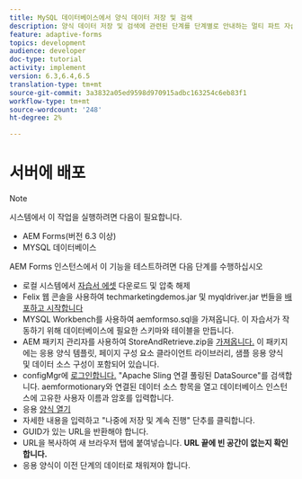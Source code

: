 ```yaml
---
title: MySQL 데이터베이스에서 양식 데이터 저장 및 검색
description: 양식 데이터 저장 및 검색에 관련된 단계를 단계별로 안내하는 멀티 파트 자습서
feature: adaptive-forms
topics: development
audience: developer
doc-type: tutorial
activity: implement
version: 6.3,6.4,6.5
translation-type: tm+mt
source-git-commit: 3a3832a05ed9598d970915adbc163254c6eb83f1
workflow-type: tm+mt
source-wordcount: '248'
ht-degree: 2%

---
```



# 서버에 배포

>[!NOTE]
>
>시스템에서 이 작업을 실행하려면 다음이 필요합니다.
>
>* AEM Forms(버전 6.3 이상)
>* MYSQL 데이터베이스


AEM Forms 인스턴스에서 이 기능을 테스트하려면 다음 단계를 수행하십시오

* 로컬 시스템에서 [자습서 에셋](assets/store-retrieve-form-data.zip) 다운로드 및 압축 해제
* Felix 웹 콘솔을 사용하여 techmarketingdemos.jar 및 myqldriver.jar 번들을 [배포하고 시작합니다](http://localhost:4502/system/console/configMgr)
* MYSQL Workbench를 사용하여 aemformso.sql을 가져옵니다. 이 자습서가 작동하기 위해 데이터베이스에 필요한 스키마와 테이블을 만듭니다.
* AEM 패키지 관리자를 사용하여 StoreAndRetrieve.zip을 [가져옵니다.](http://localhost:4502/crx/packmgr/index.jsp) 이 패키지에는 응용 양식 템플릿, 페이지 구성 요소 클라이언트 라이브러리, 샘플 응용 양식 및 데이터 소스 구성이 포함되어 있습니다.
* configMgr에 [로그인합니다.](http://localhost:4502/system/console/configMgr) &quot;Apache Sling 연결 풀링된 DataSource&quot;를 검색합니다. aemformotionary와 연결된 데이터 소스 항목을 열고 데이터베이스 인스턴스에 고유한 사용자 이름과 암호를 입력합니다.
* 응용 [양식 열기](http://localhost:4502/content/dam/formsanddocuments/demostoreandretrieveformdata/jcr:content?wcmmode=disabled)
* 자세한 내용을 입력하고 &quot;나중에 저장 및 계속 진행&quot; 단추를 클릭합니다.
* GUID가 있는 URL을 반환해야 합니다.
* URL을 복사하여 새 브라우저 탭에 붙여넣습니다. **URL 끝에 빈 공간이 없는지 확인합니다.**
* 응용 양식이 이전 단계의 데이터로 채워져야 합니다.
